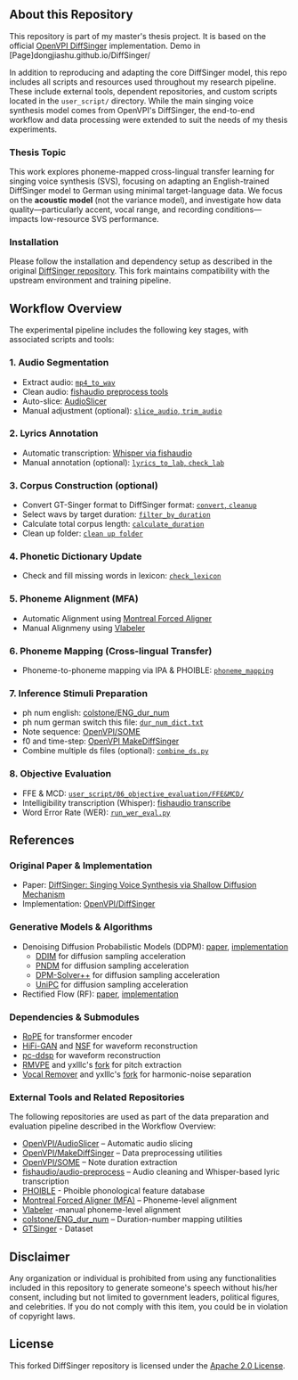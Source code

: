 ## About this Repository

This repository is part of my master's thesis project. It is based on the official [OpenVPI DiffSinger](https://github.com/openvpi/DiffSinger) implementation. Demo in [Page]dongjiashu.github.io/DiffSinger/

In addition to reproducing and adapting the core DiffSinger model, this repo includes all scripts and resources used throughout my research pipeline. These include external tools, dependent repositories, and custom scripts located in the `user_script/` directory. While the main singing voice synthesis model comes from OpenVPI's DiffSinger, the end-to-end workflow and data processing were extended to suit the needs of my thesis experiments.

### Thesis Topic

This work explores phoneme-mapped cross-lingual transfer learning for singing voice synthesis (SVS), focusing on adapting an English-trained DiffSinger model to German using minimal target-language data. We focus on the **acoustic model** (not the variance model), and investigate how data quality—particularly accent, vocal range, and recording conditions—impacts low-resource SVS performance.

### Installation

Please follow the installation and dependency setup as described in the original [DiffSinger repository](https://github.com/openvpi/DiffSinger). This fork maintains compatibility with the upstream environment and training pipeline.

## Workflow Overview

The experimental pipeline includes the following key stages, with associated scripts and tools:

### 1. Audio Segmentation
- Extract audio: [`mp4_to_wav`](/user_script/00_audio/mp4_to_wav.py)
- Clean audio: [fishaudio preprocess tools](https://github.com/fishaudio/audio-preprocess)
- Auto-slice: [AudioSlicer](https://github.com/openvpi/audio-slicer)
- Manual adjustment (optional): [`slice_audio`, `trim_audio`](user_script/00_audio)

### 2. Lyrics Annotation
- Automatic transcription: [Whisper via fishaudio](https://github.com/fishaudio/audio-preprocess)
- Manual annotation (optional): [`lyrics_to_lab`, `check_lab`](user_script/01_lyric)

### 3. Corpus Construction (optional)
- Convert GT-Singer format to DiffSinger format: [`convert`, `cleanup`](user_script/02_corpus)
- Select wavs by target duration: [`filter_by_duration`](user_script/02_corpus)
- Calculate total corpus length: [`calculate_duration`](user_script/02_corpus)
- Clean up folder: [`clean up folder`](user_script/02_corpus)

### 4. Phonetic Dictionary Update
- Check and fill missing words in lexicon: [`check_lexicon`](user_script/03_dictionary)

### 5. Phoneme Alignment (MFA)
- Automatic Alignment using [Montreal Forced Aligner](https://github.com/MontrealCorpusTools/Montreal-Forced-Aligner)
- Manual Alignmeny using [Vlabeler](https://github.com/sdercolin/vlabeler)

### 6. Phoneme Mapping (Cross-lingual Transfer)
- Phoneme-to-phoneme mapping via IPA & PHOIBLE: [`phoneme_mapping`](user_script/04_phoneme_mapping/)

### 7. Inference Stimuli Preparation
- ph num english: [colstone/ENG_dur_num](https://github.com/colstone/ENG_dur_num) 
- ph num german switch this file: [`dur_num_dict.txt`](user_script/05_stimuli/dur_num_dict.txt)
- Note sequence: [OpenVPI/SOME](https://github.com/openvpi/SOME)
- f0 and time-step: [OpenVPI MakeDiffSinger](https://github.com/openvpi/MakeDiffSinger)
- Combine multiple ds files (optional): [`combine_ds.py`](user_script/05_stimuli)

### 8. Objective Evaluation
- FFE & MCD: [`user_script/06_objective_evaluation/FFE&MCD/`](user_script/06_objective_evaluation/FFE&MCD/)
- Intelligibility transcription (Whisper): [fishaudio transcribe](https://github.com/fishaudio/audio-preprocess)
- Word Error Rate (WER): [`run_wer_eval.py`](user_script/06_objective_evaluation/Intelligibility/run_wer_eval.py)


## References

### Original Paper & Implementation

- Paper: [DiffSinger: Singing Voice Synthesis via Shallow Diffusion Mechanism](https://arxiv.org/abs/2105.02446)
- Implementation: [OpenVPI/DiffSinger](https://github.com/openvpi/DiffSinger)

### Generative Models & Algorithms

- Denoising Diffusion Probabilistic Models (DDPM): [paper](https://arxiv.org/abs/2006.11239), [implementation](https://github.com/hojonathanho/diffusion)
  - [DDIM](https://arxiv.org/abs/2010.02502) for diffusion sampling acceleration
  - [PNDM](https://arxiv.org/abs/2202.09778) for diffusion sampling acceleration
  - [DPM-Solver++](https://github.com/LuChengTHU/dpm-solver) for diffusion sampling acceleration
  - [UniPC](https://github.com/wl-zhao/UniPC) for diffusion sampling acceleration
- Rectified Flow (RF): [paper](https://arxiv.org/abs/2209.03003), [implementation](https://github.com/gnobitab/RectifiedFlow)

### Dependencies & Submodules

- [RoPE](https://github.com/lucidrains/rotary-embedding-torch) for transformer encoder
- [HiFi-GAN](https://github.com/jik876/hifi-gan) and [NSF](https://github.com/nii-yamagishilab/project-NN-Pytorch-scripts/tree/master/project/01-nsf) for waveform reconstruction
- [pc-ddsp](https://github.com/yxlllc/pc-ddsp) for waveform reconstruction
- [RMVPE](https://github.com/Dream-High/RMVPE) and yxlllc's [fork](https://github.com/yxlllc/RMVPE) for pitch extraction
- [Vocal Remover](https://github.com/tsurumeso/vocal-remover) and yxlllc's [fork](https://github.com/yxlllc/vocal-remover) for harmonic-noise separation

### External Tools and Related Repositories

The following repositories are used as part of the data preparation and evaluation pipeline described in the Workflow Overview:

- [OpenVPI/AudioSlicer](https://github.com/openvpi/audio-slicer) – Automatic audio slicing
- [OpenVPI/MakeDiffSinger](https://github.com/openvpi/MakeDiffSinger) – Data preprocessing utilities
- [OpenVPI/SOME](https://github.com/openvpi/SOME) – Note duration extraction
- [fishaudio/audio-preprocess](https://github.com/fishaudio/audio-preprocess) – Audio cleaning and Whisper-based lyric transcription
- [PHOIBLE](https://github.com/phoible/dev) - Phoible phonological feature database
- [Montreal Forced Aligner (MFA)](https://github.com/MontrealCorpusTools/Montreal-Forced-Aligner) – Phoneme-level alignment
- [Vlabeler](https://github.com/sdercolin/vlabeler) -manual phoneme-level alignment
- [colstone/ENG_dur_num](https://github.com/colstone/ENG_dur_num) – Duration-number mapping utilities
- [GTSinger](https://github.com/AaronZ345/GTSinger) - Dataset 

## Disclaimer

Any organization or individual is prohibited from using any functionalities included in this repository to generate someone's speech without his/her consent, including but not limited to government leaders, political figures, and celebrities. If you do not comply with this item, you could be in violation of copyright laws.

## License

This forked DiffSinger repository is licensed under the [Apache 2.0 License](LICENSE).
